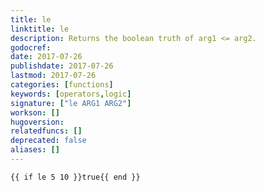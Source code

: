 ```yaml
---
title: le
linktitle: le
description: Returns the boolean truth of arg1 <= arg2.
godocref:
date: 2017-07-26
publishdate: 2017-07-26
lastmod: 2017-07-26
categories: [functions]
keywords: [operators,logic]
signature: ["le ARG1 ARG2"]
workson: []
hugoversion:
relatedfuncs: []
deprecated: false
aliases: []
---
```



```
{{ if le 5 10 }}true{{ end }}
```
